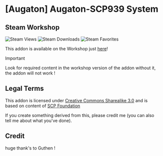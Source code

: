 # [Augaton] Augaton-SCP939 System

## Steam Workshop
![Steam Views](https://img.shields.io/steam/views/3489863065?color=red&style=for-the-badge)
![Steam Downloads](https://img.shields.io/steam/downloads/3489863065?color=red&style=for-the-badge)
![Steam Favorites](https://img.shields.io/steam/favorites/3489863065?color=red&style=for-the-badge)

This addon is available on the Workshop just [here](https://steamcommunity.com/sharedfiles/filedetails/?id=3489863065)!

> [!IMPORTANT]
> Look for required content in the workshop version of the addon without it, the addon will not work !

## Legal Terms
This addon is licensed under [Creative Commons Sharealike 3.0](https://creativecommons.org/licenses/by-sa/3.0/) and is based on content of [SCP Foundation](http://scp-wiki.wikidot.com/)

If you create something derived from this, please credit me (you can also tell me about what you've done).

## Credit
huge thank's to Guthen !

